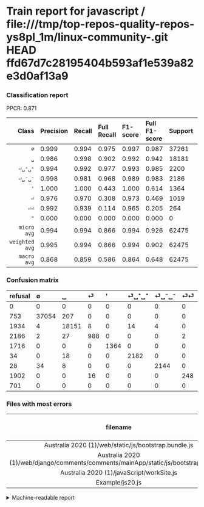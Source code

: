 # Train report for javascript / file:///tmp/top-repos-quality-repos-ys8pl_1m/linux-community-.git HEAD ffd67d7c28195404b593af1e539a82e3d0af13a9

### Classification report

PPCR: 0.871

| Class | Precision | Recall | Full Recall | F1-score | Full F1-score | Support | Full Support | PPCR |
|------:|:----------|:-------|:------------|:---------|:---------|:--------|:-------------|:-----|
| `∅` | 0.999| 0.994| 0.975| 0.997| 0.987| 37261| 38014| 0.980 |
| `␣` | 0.986| 0.998| 0.902| 0.992| 0.942| 18181| 20115| 0.904 |
| `⏎␣⁺␣⁺` | 0.994| 0.992| 0.977| 0.993| 0.985| 2200| 2234| 0.985 |
| `⏎␣⁻␣⁻` | 0.998| 0.981| 0.968| 0.989| 0.983| 2186| 2214| 0.987 |
| `'` | 1.000| 1.000| 0.443| 1.000| 0.614| 1364| 3080| 0.443 |
| `⏎` | 0.976| 0.970| 0.308| 0.973| 0.469| 1019| 3205| 0.318 |
| `⏎⏎` | 0.992| 0.939| 0.114| 0.965| 0.205| 264| 2166| 0.122 |
| `"` | 0.000| 0.000| 0.000| 0.000| 0.000| 0| 701| 0.000 |
| `micro avg` | 0.994| 0.994| 0.866| 0.994| 0.926| 62475| 71729| 0.871 |
| `weighted avg` | 0.995| 0.994| 0.866| 0.994| 0.902| 62475| 71729| 0.871 |
| `macro avg` | 0.868| 0.859| 0.586| 0.864| 0.648| 62475| 71729| 0.871 |

### Confusion matrix

|refusal|  ∅| ␣| ⏎| '| ⏎␣⁺␣⁺| ⏎␣⁻␣⁻| ⏎⏎| "| 
|:---|:---|:---|:---|:---|:---|:---|:---|:---|
|0 |0 |0 |0 |0 |0 |0 |0 |0 |
|753 |37054 |207 |0 |0 |0 |0 |0 |0 |
|1934 |4 |18151 |8 |0 |14 |4 |0 |0 |
|2186 |2 |27 |988 |0 |0 |0 |2 |0 |
|1716 |0 |0 |0 |1364 |0 |0 |0 |0 |
|34 |0 |18 |0 |0 |2182 |0 |0 |0 |
|28 |34 |8 |0 |0 |0 |2144 |0 |0 |
|1902 |0 |0 |16 |0 |0 |0 |248 |0 |
|701 |0 |0 |0 |0 |0 |0 |0 |0 |

### Files with most errors

| filename | number of errors|
|:----:|:-----|
| Australia 2020 (1)/web/static/js/bootstrap.bundle.js | 165 |
| Australia 2020 (1)/web/django/comments/comments/mainApp/static/js/bootstrap.bundle.js | 165 |
| Australia 2020 (1)/javaScript/workSite.js | 9 |
| Example/js20.js | 5 |

<details>
    <summary>Machine-readable report</summary>
```json
{
  "cl_report": {"\"": {"f1-score": 0.0, "precision": 0.0, "recall": 0.0, "support": 0}, "\u0027": {"f1-score": 1.0, "precision": 1.0, "recall": 1.0, "support": 1364}, "macro avg": {"f1-score": 0.8635950076099853, "precision": 0.8681058532628293, "recall": 0.8592964354272006, "support": 62475}, "micro avg": {"f1-score": 0.9944937975190076, "precision": 0.9944937975190076, "recall": 0.9944937975190076, "support": 62475}, "weighted avg": {"f1-score": 0.9944950441865196, "precision": 0.9945369140116358, "recall": 0.9944937975190076, "support": 62475}, "\u2205": {"f1-score": 0.9966780983121513, "precision": 0.9989216584892435, "recall": 0.9944445935428464, "support": 37261}, "\u23ce": {"f1-score": 0.9729197439684885, "precision": 0.9762845849802372, "recall": 0.9695780176643768, "support": 1019}, "\u23ce\u23ce": {"f1-score": 0.9649805447470818, "precision": 0.992, "recall": 0.9393939393939394, "support": 264}, "\u23ce\u2423\u207a\u2423\u207a": {"f1-score": 0.9927206551410375, "precision": 0.9936247723132969, "recall": 0.9918181818181818, "support": 2200}, "\u23ce\u2423\u207b\u2423\u207b": {"f1-score": 0.989386248269497, "precision": 0.9981378026070763, "recall": 0.9807868252516011, "support": 2186}, "\u2423": {"f1-score": 0.9920747704416266, "precision": 0.9858780077127804, "recall": 0.9983499257466586, "support": 18181}},
  "cl_report_full": {"\"": {"f1-score": 0.0, "precision": 0.0, "recall": 0.0, "support": 701}, "\u0027": {"f1-score": 0.6138613861386139, "precision": 1.0, "recall": 0.44285714285714284, "support": 3080}, "macro avg": {"f1-score": 0.6481043041601509, "precision": 0.8681058532628293, "recall": 0.5859795241413501, "support": 71729}, "micro avg": {"f1-score": 0.9259187505588509, "precision": 0.9944937975190076, "recall": 0.8661908014889376, "support": 71729}, "weighted avg": {"f1-score": 0.9016717787387609, "precision": 0.9841381168304913, "recall": 0.8661908014889376, "support": 71729}, "\u2205": {"f1-score": 0.9866858390584224, "precision": 0.9989216584892435, "recall": 0.9747461461566791, "support": 38014}, "\u23ce": {"f1-score": 0.468579558928148, "precision": 0.9762845849802372, "recall": 0.30826833073322935, "support": 3205}, "\u23ce\u23ce": {"f1-score": 0.2052980132450331, "precision": 0.992, "recall": 0.11449676823638043, "support": 2166}, "\u23ce\u2423\u207a\u2423\u207a": {"f1-score": 0.9851015801354401, "precision": 0.9936247723132969, "recall": 0.9767233661593554, "support": 2234}, "\u23ce\u2423\u207b\u2423\u207b": {"f1-score": 0.9830353049060063, "precision": 0.9981378026070763, "recall": 0.9683830171635049, "support": 2214}, "\u2423": {"f1-score": 0.9422727508695427, "precision": 0.9858780077127804, "recall": 0.9023614218245091, "support": 20115}},
  "ppcr": 0.870986630233239
}
```
</details>
